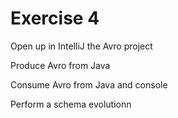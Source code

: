 # Exercise 4

Open up in IntelliJ the Avro project

Produce Avro from Java

Consume Avro from Java and console

Perform a schema evolutionn
